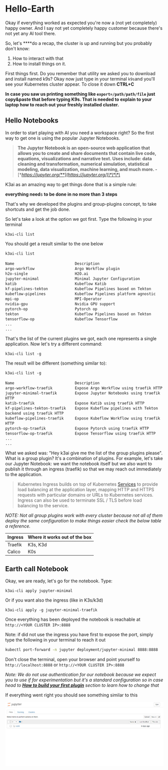 # Hello-Earth

Okay if everything worked as expected you're now a \(not yet completely\) happy owner. And I say not yet completely happy customer because there's not yet any AI tool there.

So, let's ****do a recap, the cluster is up and running but you probably don't know:

1. How to interact with that
2. How to install things on it.

First things first. Do you remember that utility we asked you to download and install named k9s? Okay now just type in your terminal `k9s`and you'll see your Kubernetes cluster appear. To close it down **CTRL+C**

**In case you saw us printing something like `export=/path/path/file` just copy&paste that before typing K9s. That is needed to explain to your laptop how to reach out your freshly installed cluster.**

## **Hello Notebooks**

In order to start playing with AI you need a workspace right? So the first way to get one is using the popular Jupyter Notebooks. 

> **The Jupyter Notebook is an open-source web application that allows you to create and share documents that contain live code, equations, visualizations and narrative text. Uses include: data cleaning and transformation, numerical simulation, statistical modeling, data visualization, machine learning, and much more. -** [**https://jupyter.org/**](https://jupyter.org/)\*\*\*\*

K3ai as an amazing way to get things done that is a simple rule:

**everything need**s **to be done in  no more than 3 steps**

That's why we developed the plugins and group-plugins concept, to take shortcuts and get the job done.

So let's take a look at the option we got first. Type the following in your terminal

```text
k3ai-cli list
```

You should get a result similar to the one below

```text
k3ai-cli list

Name                           Description
argo-workflow                  Argo Workflow plugin
h2o-single                     H2O.ai
jupyter-minimal                Minimal Jupyter Configuration
katib                          Kubeflow Katib
kf-pipelines-tekton            Kubeflow Pipelines based on Tekton
kubeflow-pipelines             Kubeflow Pipelines platform agnostic
mpi-op                         MPI-Operator
nvidia-gpu                     Nvidia GPU support 
pytorch-op                     Pytorch op
tekton                         Kubeflow Pipelines based on Tekton
tensorflow-op                  Kubeflow Tensorflow
...
...
```

That's the list of the current plugins we got, each one represents a single application. Now let's try a different command:

```text
k3ai-cli list -g
```

The result will be different \(something similar to\):

```text
k3ai-cli list -g

Name                           Description
argo-workflow-traefik          Expose Argo Workflow using traefik HTTP
jupyter-minimal-traefik        Expose Jupyter Notebooks using traefik HTTP
katib-traefik                  Expose Katib using traefik HTTP
kf-pipelines-tekton-traefik    Expose Kubeflow pipelines with Tekton backend using traefik HTTP
kubeflow-pipelines-traefik     Expose Kubeflow Workflow using traefik HTTP
pytorch-op-traefik             Expose Pytorch using traefik HTTP
tensorflow-op-traefik          Expose Tensorflow using traefik HTTP
...
...
```

What we asked was: "Hey k3ai give me the list of the group plugins please". What is a group plugin? It's a combination of plugins. For example, let's take our Jupyter Notebook: we want the notebook itself but we also want to publish it through an ingress \(traefik\) so that we may reach out immediately to the application. 

> Kubernetes Ingress builds on top of Kubernetes [Services](https://docs.projectcalico.org/about/about-kubernetes-services) to provide load balancing at the application layer, mapping HTTP and HTTPS requests with particular domains or URLs to Kubernetes services. Ingress can also be used to terminate SSL / TLS before load balancing to the service.

_NOTE: Not all group plugins work with every cluster because not all of them deploy the same configuration to make things easier check the below table a reference._

| Ingress | Where it works out of the box |
| :--- | :--- |
| Traefik | K3s, K3d |
| Calico | K0s |

## Earth call Notebook

Okay, we are ready, let's go for the notebook. Type:

```text
k3ai-cli apply jupyter-minimal
```

Or if you want also the ingress \(like in K3s/k3d\)

```text
k3ai-cli apply -g jupyter-minimal-traefik
```

Once everything has been deployed the notebook is reachable at `http://<YOUR CLUSTER IP>:8888`

Note: if did not use the ingress you have first to expose the port, simply type the following in your terminal to reach it out

```bash
kubectl port-forward -n jupyter deployment/jupyter-minimal 8888:8888
```

Don't close the terminal, open your browser and point yourself to `http://localhost:8888` or `http://<YOUR CLUSTER IP>:8888`

_Note: We do not use authentication for our notebook because we expect you to use if for experimentation but it's a standard configuration so in case head to_ [_**How to build your first plugin**_](../plugins/build-plugins.md) _section to learn how to change that_

If everything went right you should see something similar to this

![Jupyter Notebook main page](../.gitbook/assets/jupyter.png)

